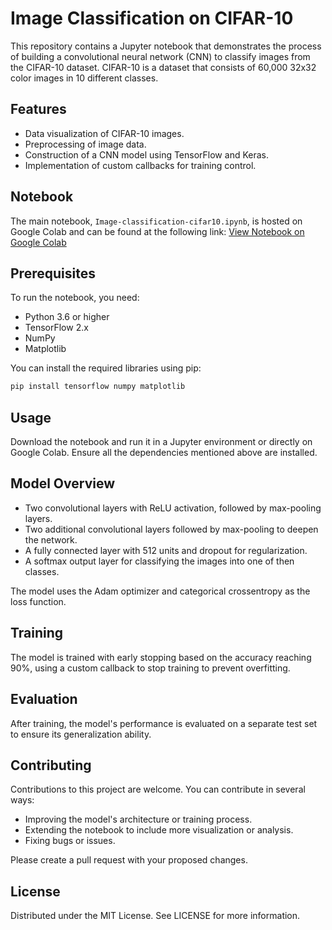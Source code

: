 # Image Classification on CIFAR-10

This repository contains a Jupyter notebook that demonstrates the process of building a convolutional neural network (CNN) to classify images from the CIFAR-10 dataset. CIFAR-10 is a dataset that consists of 60,000 32x32 color images in 10 different classes.

## Features

- Data visualization of CIFAR-10 images.
- Preprocessing of image data.
- Construction of a CNN model using TensorFlow and Keras.
- Implementation of custom callbacks for training control.

## Notebook

The main notebook, `Image-classification-cifar10.ipynb`, is hosted on Google Colab and can be found at the following link:
[View Notebook on Google Colab](https://colab.research.google.com/drive/1EGxv7mGw-cAkiNq7sCcV3YzoO7EB5xxZ)

## Prerequisites

To run the notebook, you need:
- Python 3.6 or higher
- TensorFlow 2.x
- NumPy
- Matplotlib

You can install the required libraries using pip:

```bash
pip install tensorflow numpy matplotlib
```

## Usage
Download the notebook and run it in a Jupyter environment or directly on Google Colab. Ensure all the dependencies mentioned above are installed.

## Model Overview
- Two convolutional layers with ReLU activation, followed by max-pooling layers.
- Two additional convolutional layers followed by max-pooling to deepen the network.
- A fully connected layer with 512 units and dropout for regularization.
- A softmax output layer for classifying the images into one of then classes.

The model uses the Adam optimizer and categorical crossentropy as the loss function.

## Training
The model is trained with early stopping based on the accuracy reaching 90%, using a custom callback to stop training to prevent overfitting.

## Evaluation
After training, the model's performance is evaluated on a separate test set to ensure its generalization ability.

## Contributing
Contributions to this project are welcome. You can contribute in several ways:

- Improving the model's architecture or training process.
- Extending the notebook to include more visualization or analysis.
- Fixing bugs or issues.

Please create a pull request with your proposed changes.

## License
Distributed under the MIT License. See LICENSE for more information.
